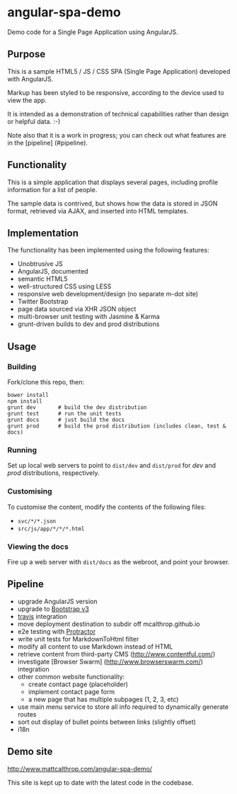 angular-spa-demo
================

Demo code for a Single Page Application using AngularJS.

## Purpose

This is a sample HTML5 / JS / CSS SPA (Single Page Application) developed with AngularJS.

Markup has been styled to be responsive, according to the device used to view the app.

It is intended as a demonstration of technical capabilities rather than design or helpful data. :-)

Note also that it is a work in progress; you can check out what features are in the [pipeline] (#pipeline).

## Functionality

This is a simple application that displays several pages, including profile information for a list of people.

The sample data is contrived, but shows how the data is stored in JSON format, retrieved via AJAX,
and inserted into HTML templates.

## Implementation

The functionality has been implemented using the following features:
* Unobtrusive JS
* AngularJS, documented
* semantic HTML5
* well-structured CSS using LESS
* responsive web development/design (no separate m-dot site)
* Twitter Bootstrap
* page data sourced via XHR JSON object
* multi-browser unit testing with Jasmine & Karma
* grunt-driven builds to dev and prod distributions

## Usage

### Building

Fork/clone this repo, then:
```
bower install
npm install
grunt dev       # build the dev distribution
grunt test      # run the unit tests
grunt docs      # just build the docs
grunt prod      # build the prod distribution (includes clean, test & docs)
```

### Running

Set up local web servers to point to `dist/dev` and `dist/prod` for _dev_ and _prod_ distributions, respectively.

### Customising

To customise the content, modify the contents of the following files:
* `svc/*/*.json`
* `src/js/app/*/*/*.html`

### Viewing the docs

Fire up a web server with `dist/docs` as the webroot, and point your browser.

## Pipeline

- upgrade AngularJS version
- upgrade to [Bootstrap v3](http://getbootstrap.com/getting-started/#download)
- [travis](https://travis-ci.org/) integration
- move deployment destination to subdir off mcalthrop.github.io
- e2e testing with [Protractor](https://github.com/angular/protractor)
- write unit tests for MarkdownToHtml filter
- modify all content to use Markdown instead of HTML
- retrieve content from third-party CMS (http://www.contentful.com/)
- investigate [Browser Swarm] (http://www.browserswarm.com/) integration
- other common website functionality:
  - create contact page (placeholder)
  - implement contact page form
  - a new page that has multiple subpages (1, 2, 3, etc)
- use main menu service to store all info required to dynamically generate routes
- sort out display of bullet points between links (slightly offset)
- i18n

## Demo site
http://www.mattcalthrop.com/angular-spa-demo/

This site is kept up to date with the latest code in the codebase.
